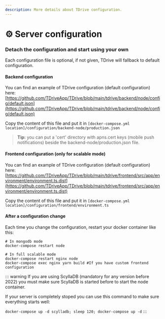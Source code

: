 ```yaml
---
description: More details about TDrive configuration.
---
```


# ⚙️ Server configuration

### Detach the configuration and start using your own

Each configuration file is optional, if not given, TDrive will fallback to default configuration.

#### Backend configuration

You can find an example of TDrive configuration (default configuration) here: [https://github.com/TDriveApp/TDrive/blob/main/tdrive/backend/node/config/default.json](https://github.com/TDriveApp/TDrive/blob/main/tdrive/backend/node/config/default.json)

Copy the content of this file and put it in `[docker-compose.yml location]/configuration/backend-node/production.json`

> **Tip:** you can put a 'cert' directory with apns.cert keys (mobile push notifications) beside the backend-node/production.json file.

#### Frontend configuration (only for scalable mode)

You can find an example of TDrive configuration (default configuration) here: [https://github.com/TDriveApp/TDrive/blob/main/tdrive/frontend/src/app/environment/environment.ts.dist](https://github.com/TDriveApp/TDrive/blob/main/tdrive/frontend/src/app/environment/environment.ts.dist)

Copy the content of this file and put it in `[docker-compose.yml location]/configuration/frontend/environment.ts`

#### After a configuration change

Each time you change the configuration, restart your docker container like this:&#x20;

```
# In mongodb mode
docker-compose restart node

# In full scalable mode
docker-compose restart nginx node
docker-compose exec nginx yarn build #If you have custom frontend configuration
```

::: warning
If you are using ScyllaDB (mandatory for any version before 2022) you must make sure ScyllaDB is started before to start the node container.

If your server is completely stoped you can use this command to make sure everything starts well:

&#x20;`docker-compose up -d scylladb; sleep 120; docker-compose up -d`
:::
